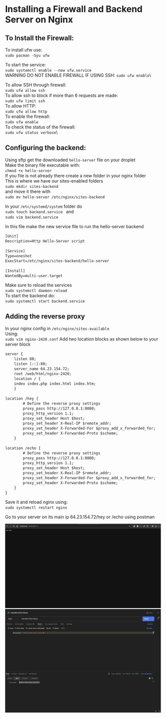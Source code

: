 # Installing a Firewall and Backend Server on Nginx
## To Install the Firewall:
To install ufw use:\
`sudo pacman -Syu ufw`

To start the service:\
`sudo systemctl enable --now ufw.service`\
WARNING DO NOT ENABLE FIREWALL IF USING SSH:
`sudo ufw enable`\

To allow SSH through firewall:\
`sudo ufw allow ssh`\
To allow ssh to block if more than 6 requests are made:\
`sudo ufw limit ssh`\
To allow HTTP:\
`sudo ufw allow http`\
To enable the firewall:\
`sudo ufw enable`\
To check the status of the firewall:\
`sudo ufw status verbose`\

## Configuring the backend:
Using sftp get the downloaded `hello-server` file on your droplet\
Make the binary file executable with: \
`chmod +x hello-server`\
If you file is not already there create a new folder in your nginx folder\
This is where we have our sites-enabled folders\
`sudo mkdir sites-backend`\
and move it there with\
`sudo mv hello-server /etc/nginx/sites-backend `

In your `/etc/systemd/system` folder do \
`sudo touch backend.service `
and \
`sudo vim backend.service`

In this file make the new service file to run the hello-server backend

```plaintext
[Unit]
Description=Http Hello-Server script

[Service]
Type=oneshot
ExecStart=/etc/nginx/sites-backend/hello-server 

[Install]
WantedBy=multi-user.target
```
Make sure to reload the services\
`sudo systemctl daemon-reload`\
To start the backend do:\
`sudo systemctl start backend.service`

## Adding the reverse proxy
In your nginx config in `/etc/nginx/sites-available`\
Using: \
`sudo vim nginx-2420.conf`
Add two location blocks as shown below to your server block
``` nginx
server {
    listen 80;
    listen [::]:80;
    server_name 64.23.154.72;
    root /web/html/nginx-2420;
    location / {
    index index.php index.html index.htm;
    }

location /hey {
        # Define the reverse proxy settings
        proxy_pass http://127.0.0.1:8080;
        proxy_http_version 1.1;
        proxy_set_header Host $host;
        proxy_set_header X-Real-IP $remote_addr;
        proxy_set_header X-Forwarded-For $proxy_add_x_forwarded_for;
        proxy_set_header X-Forwarded-Proto $scheme;
    }

location /echo {
        # Define the reverse proxy settings
        proxy_pass http://127.0.0.1:8080;
        proxy_http_version 1.1;
        proxy_set_header Host $host;
        proxy_set_header X-Real-IP $remote_addr;
        proxy_set_header X-Forwarded-For $proxy_add_x_forwarded_for;
        proxy_set_header X-Forwarded-Proto $scheme;
    }
}
```
Save it and reload nginx using:\
`sudo systemctl restart nginx`

Go to your server on its main ip 64.23.154.72/hey or /echo using postman

![Screenshot1](https://github.com/aidenjanzen/nginx-2420/blob/main/tut3.2/Screenshot1.png)
![Screenshot2](https://github.com/aidenjanzen/nginx-2420/blob/main/tut3.2/Screenshot2.png)